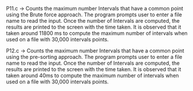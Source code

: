 P11.c -> Counts the maximum number Intervals that have a common point using the Brute force approach. The program
prompts user to enter a file name to read the input. Once the number of Intervals are computed, the results are 
printed to the screen with the time taken. It is observed that it taken around 11800 ms to compute the maximum 
number of intervals when used on a file with 30,000 intervals points. 

P12.c -> Counts the maximum number Intervals that have a common point using the pre-sorting approach. The program
prompts user to enter a file name to read the input. Once the number of Intervals are computed, the results are 
printed to the screen with the time taken. It is observed that it taken around 40ms to compute the maximum 
number of intervals when used on a file with 30,000 intervals points. 
